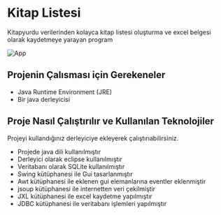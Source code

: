 # Kitap Listesi
Kitapyurdu verilerinden kolayca kitap listesi oluşturma ve excel belgesi olarak kaydetmeye yarayan program


![App](/github.gif)

## Projenin Çalısması için Gerekeneler
- Java Runtime Environment (JRE)
- Bir java derleyicisi

## Proje Nasıl Çalıştırılır ve Kullanılan Teknolojiler
Projeyi kullandığınız derleyiciye ekleyerek çalıştırıabilirsiniz.
- Projede java dili kullanılmıştır
- Derleyici olarak eclipse kullanılmıştır
- Veritabanı olarak SQLite kullanılmıştır
- Swing kütüphanesi ile Gui tasarlanmıştır
- Awt kütüphanesi ile eklenen gui elemanlarına eventler eklenmiştir
- jsoup kütüphanesi ile internetten veri çekilmiştir
- JXL kütüphanesi ile excel kaydetme yapılmıştır
- JDBC kütüphanesi ile veritabanı işlemleri yapılmıştır
